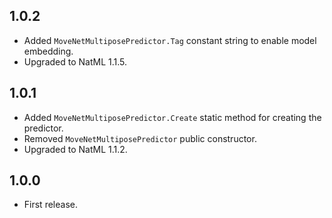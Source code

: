 ## 1.0.2
+ Added `MoveNetMultiposePredictor.Tag` constant string to enable model embedding.
+ Upgraded to NatML 1.1.5.

## 1.0.1
+ Added `MoveNetMultiposePredictor.Create` static method for creating the predictor.
+ Removed `MoveNetMultiposePredictor` public constructor.
+ Upgraded to NatML 1.1.2.

## 1.0.0
+ First release.